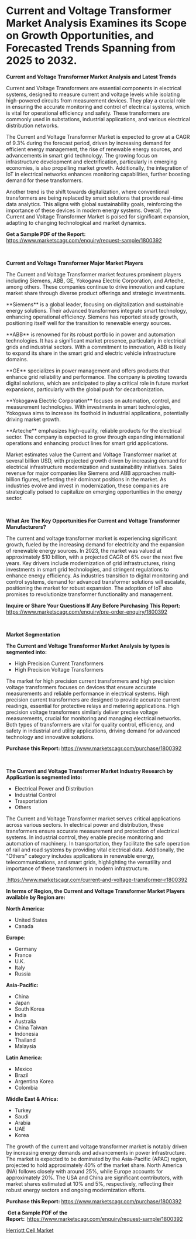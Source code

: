 <p><h1>Current and Voltage Transformer Market Analysis Examines its Scope on Growth Opportunities, and Forecasted Trends Spanning from 2025 to 2032.</h1></p><p><strong>Current and Voltage Transformer Market Analysis and Latest Trends</strong></p>
<p><p>Current and Voltage Transformers are essential components in electrical systems, designed to measure current and voltage levels while isolating high-powered circuits from measurement devices. They play a crucial role in ensuring the accurate monitoring and control of electrical systems, which is vital for operational efficiency and safety. These transformers are commonly used in substations, industrial applications, and various electrical distribution networks.</p><p>The Current and Voltage Transformer Market is expected to grow at a CAGR of 9.3% during the forecast period, driven by increasing demand for efficient energy management, the rise of renewable energy sources, and advancements in smart grid technology. The growing focus on infrastructure development and electrification, particularly in emerging economies, is also propelling market growth. Additionally, the integration of IoT in electrical networks enhances monitoring capabilities, further boosting demand for these transformers. </p><p>Another trend is the shift towards digitalization, where conventional transformers are being replaced by smart solutions that provide real-time data analytics. This aligns with global sustainability goals, reinforcing the importance of these devices in modern energy systems. Overall, the Current and Voltage Transformer Market is poised for significant expansion, adapting to changing technological and market dynamics.</p></p>
<p><strong>Get a Sample PDF of the Report:&nbsp;</strong> <a href="https://www.marketscagr.com/enquiry/request-sample/1800392?utm_campaign=1848&utm_medium=2&utm_source=Github&utm_content=ia&utm_term=11022025&utm_id=current-and-voltage-transformer">https://www.marketscagr.com/enquiry/request-sample/1800392</a></p>
<p>&nbsp;</p>
<p><strong>Current and Voltage Transformer Major Market Players</strong></p>
<p><p>The Current and Voltage Transformer market features prominent players including Siemens, ABB, GE, Yokogawa Electric Corporation, and Arteche, among others. These companies continue to drive innovation and capture market share through diverse product offerings and strategic investments.</p><p>**Siemens** is a global leader, focusing on digitalization and sustainable energy solutions. Their advanced transformers integrate smart technology, enhancing operational efficiency. Siemens has reported steady growth, positioning itself well for the transition to renewable energy sources.</p><p>**ABB** is renowned for its robust portfolio in power and automation technologies. It has a significant market presence, particularly in electrical grids and industrial sectors. With a commitment to innovation, ABB is likely to expand its share in the smart grid and electric vehicle infrastructure domains.</p><p>**GE** specializes in power management and offers products that enhance grid reliability and performance. The company is pivoting towards digital solutions, which are anticipated to play a critical role in future market expansions, particularly with the global push for decarbonization.</p><p>**Yokogawa Electric Corporation** focuses on automation, control, and measurement technologies. With investments in smart technologies, Yokogawa aims to increase its foothold in industrial applications, potentially driving market growth.</p><p>**Arteche** emphasizes high-quality, reliable products for the electrical sector. The company is expected to grow through expanding international operations and enhancing product lines for smart grid applications.</p><p>Market estimates value the Current and Voltage Transformer market at several billion USD, with projected growth driven by increasing demand for electrical infrastructure modernization and sustainability initiatives. Sales revenue for major companies like Siemens and ABB approaches multi-billion figures, reflecting their dominant positions in the market. As industries evolve and invest in modernization, these companies are strategically poised to capitalize on emerging opportunities in the energy sector.</p></p>
<p>&nbsp;</p>
<p><strong>What Are The Key Opportunities For Current and Voltage Transformer Manufacturers?</strong></p>
<p><p>The current and voltage transformer market is experiencing significant growth, fueled by the increasing demand for electricity and the expansion of renewable energy sources. In 2023, the market was valued at approximately $10 billion, with a projected CAGR of 6% over the next five years. Key drivers include modernization of grid infrastructures, rising investments in smart grid technologies, and stringent regulations to enhance energy efficiency. As industries transition to digital monitoring and control systems, demand for advanced transformer solutions will escalate, positioning the market for robust expansion. The adoption of IoT also promises to revolutionize transformer functionality and management.</p></p>
<p><strong>Inquire or Share Your Questions If Any Before Purchasing This Report:</strong> <a href="https://www.marketscagr.com/enquiry/pre-order-enquiry/1800392?utm_campaign=1848&utm_medium=2&utm_source=Github&utm_content=ia&utm_term=11022025&utm_id=current-and-voltage-transformer">https://www.marketscagr.com/enquiry/pre-order-enquiry/1800392</a></p>
<p>&nbsp;</p>
<p><strong>Market Segmentation</strong></p>
<p><strong>The Current and Voltage Transformer Market Analysis by types is segmented into:</strong></p>
<p><ul><li>High Precision Current Transformers</li><li>High Precision Voltage Transformers</li></ul></p>
<p><p>The market for high precision current transformers and high precision voltage transformers focuses on devices that ensure accurate measurements and reliable performance in electrical systems. High precision current transformers are designed to provide accurate current readings, essential for protective relays and metering applications. High precision voltage transformers similarly deliver precise voltage measurements, crucial for monitoring and managing electrical networks. Both types of transformers are vital for quality control, efficiency, and safety in industrial and utility applications, driving demand for advanced technology and innovative solutions.</p></p>
<p><strong>Purchase this Report:&nbsp;</strong><a href="https://www.marketscagr.com/purchase/1800392?utm_campaign=1848&utm_medium=2&utm_source=Github&utm_content=ia&utm_term=11022025&utm_id=current-and-voltage-transformer">https://www.marketscagr.com/purchase/1800392</a></p>
<p>&nbsp;</p>
<p><strong>The Current and Voltage Transformer Market Industry Research by Application is segmented into:</strong></p>
<p><ul><li>Electrical Power and Distribution</li><li>Industrial Control</li><li>Trasportation</li><li>Others</li></ul></p>
<p><p>The Current and Voltage Transformer market serves critical applications across various sectors. In electrical power and distribution, these transformers ensure accurate measurement and protection of electrical systems. In industrial control, they enable precise monitoring and automation of machinery. In transportation, they facilitate the safe operation of rail and road systems by providing vital electrical data. Additionally, the "Others" category includes applications in renewable energy, telecommunications, and smart grids, highlighting the versatility and importance of these transformers in modern infrastructure.</p></p>
<p><a href="https://www.marketscagr.com/current-and-voltage-transformer-r1800392?utm_campaign=1848&utm_medium=2&utm_source=Github&utm_content=ia&utm_term=11022025&utm_id=current-and-voltage-transformer">&nbsp;https://www.marketscagr.com/current-and-voltage-transformer-r1800392</a></p>
<p><strong>In terms of Region, the Current and Voltage Transformer Market Players available by Region are:</strong></p>
<p>
    <p> <strong> North America: </strong>
        <ul>
            <li>United States</li>
            <li>Canada</li>
        </ul>
        </p> 
    <p> <strong> Europe: </strong>
        <ul>
            <li>Germany</li>
            <li>France</li>
            <li>U.K.</li>
            <li>Italy</li>
            <li>Russia</li>
        </ul>
        </p> 
    <p> <strong> Asia-Pacific: </strong>
        <ul>
            <li>China</li>
            <li>Japan</li>
            <li>South Korea</li>
            <li>India</li>
            <li>Australia</li>
            <li>China Taiwan</li>
            <li>Indonesia</li>
            <li>Thailand</li>
            <li>Malaysia</li>
        </ul>
        </p> 
    <p> <strong> Latin America: </strong>
        <ul>
            <li>Mexico</li>
            <li>Brazil</li>
            <li>Argentina Korea</li>
            <li>Colombia</li>
        </ul>
        </p> 
    <p> <strong> Middle East & Africa: </strong>
        <ul>
            <li>Turkey</li>
            <li>Saudi</li>
            <li>Arabia</li>
            <li>UAE</li>
            <li>Korea</li>
        </ul>
    </p>
    </p>
<p><p>The growth of the current and voltage transformer market is notably driven by increasing energy demands and advancements in power infrastructure. The market is expected to be dominated by the Asia-Pacific (APAC) region, projected to hold approximately 40% of the market share. North America (NA) follows closely with around 25%, while Europe accounts for approximately 20%. The USA and China are significant contributors, with market shares estimated at 10% and 5%, respectively, reflecting their robust energy sectors and ongoing modernization efforts.</p></p>
<p><strong>Purchase this Report: </strong><a href="https://www.marketscagr.com/purchase/1800392?utm_campaign=1848&utm_medium=2&utm_source=Github&utm_content=ia&utm_term=11022025&utm_id=current-and-voltage-transformer">https://www.marketscagr.com/purchase/1800392</a></p>
<p>&nbsp;<strong>Get a Sample PDF of the Report:&nbsp;&nbsp;</strong><a href="https://www.marketscagr.com/enquiry/request-sample/1800392?utm_campaign=1848&utm_medium=2&utm_source=Github&utm_content=ia&utm_term=11022025&utm_id=current-and-voltage-transformer">https://www.marketscagr.com/enquiry/request-sample/1800392</a></p>
<p><strong></strong></p>
<p><p><a href="https://github.com/marloy8/Market-Research-Report-List-7/blob/main/herriott-cell-market.md?utm_campaign=1848&utm_medium=2&utm_source=Github&utm_content=ia&utm_term=11022025&utm_id=current-and-voltage-transformer">Herriott Cell Market</a></p></p>